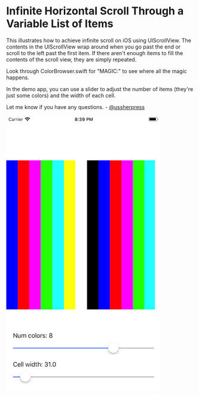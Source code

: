 #  Infinite Horizontal Scroll Through a Variable List of Items

This illustrates how to achieve infinite scroll on iOS using UIScrollView. The contents in the UIScrollView wrap around when you go past the end or scroll to the left past the first item. If there aren't enough items to fill the contents of the scroll view, they are simply repeated.

Look through ColorBrowser.swift for "MAGIC:" to see where all the magic happens.

In the demo app, you can use a slider to adjust the number of items (they're just some colors) and the width of each cell.

Let me know if you have any questions. - [@ussherpress](https://twitter.com/ussherpress)

![Screenshot](/Screenshot.png)
